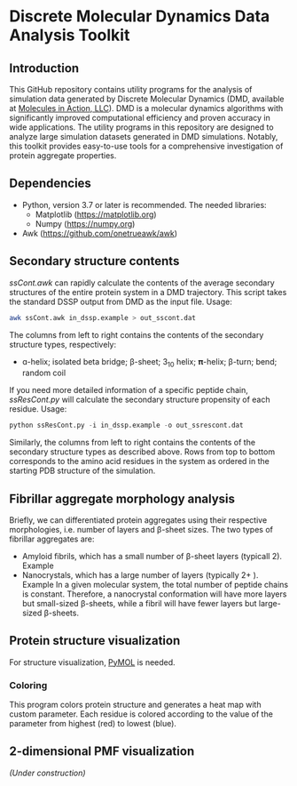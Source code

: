 # Discrete Molecular Dynamics Data Analysis Toolkit
## Introduction
This GitHub repository contains utility programs for the analysis of simulation data generated by Discrete Molecular Dynamics (DMD, available at [Molecules in Action, LLC](https://www.moleculesinaction.com/pdmd.html)).
DMD is a molecular dynamics algorithms with significantly improved computational efficiency and proven accuracy in wide applications. 
The utility programs in this repository are designed to analyze large simulation datasets generated in DMD simulations. Notably, this toolkit provides easy-to-use tools for a comprehensive investigation of protein aggregate properties.

## Dependencies
* Python, version 3.7 or later is recommended. The needed libraries:
  * Matplotlib (https://matplotlib.org)
  * Numpy (https://numpy.org)
* Awk (https://github.com/onetrueawk/awk)

## Secondary structure contents
*ssCont.awk* can rapidly calculate the contents of the average secondary structures of the entire protein system in a DMD trajectory.
This script takes the standard DSSP output from DMD as the input file.
Usage:
```bash
awk ssCont.awk in_dssp.example > out_sscont.dat
```
The columns from left to right contains the contents of the secondary structure types, respectively:
* ɑ-helix; isolated beta bridge; β-sheet; 3<sub>10</sub> helix; 𝛑-helix; β-turn; bend; random coil

If you need more detailed information of a specific peptide chain, *ssResCont.py* will calculate the secondary structure propensity of each residue.
Usage:
```python
python ssResCont.py -i in_dssp.example -o out_ssrescont.dat
```
Similarly, the columns from left to right contains the contents of the secondary structure types as described above. Rows from top to bottom corresponds to the amino acid residues in the system as ordered in the starting PDB structure of the simulation.

## Fibrillar aggregate morphology analysis
Briefly, we can differentiated protein aggregates using their respective morphologies, i.e. number of layers and β-sheet sizes. The two types of fibrillar aggregates are: 
* Amyloid fibrils, which has a small number of β-sheet layers (typicall 2). Example
* Nanocrystals, which has a large number of layers (typically 2+ ). Example
In a given molecular system, the total number of peptide chains is constant. Therefore, a nanocrystal conformation will have more layers but small-sized β-sheets, while a fibril will have fewer layers but large-sized β-sheets.

## Protein structure visualization
For structure visualization, [PyMOL](https://www.pymol.org/) is needed.
### Coloring
This program colors protein structure and generates a heat map with custom parameter. Each residue is colored according to the value of the parameter from highest (red) to lowest (blue).

## 2-dimensional PMF visualization

*(Under construction)*
